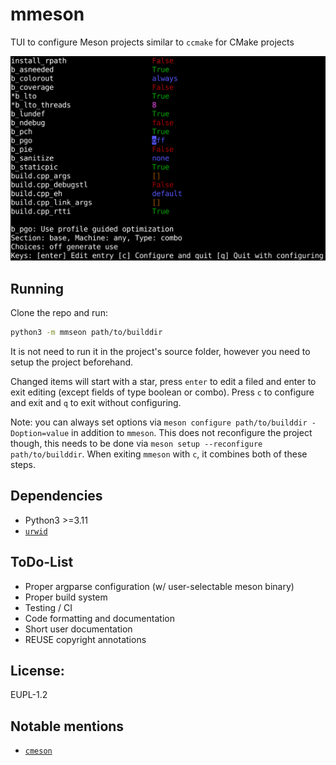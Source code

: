 # mmeson

TUI to configure Meson projects similar to `ccmake` for CMake projects

![](./mmeson.png)

## Running

Clone the repo and run:

```sh
python3 -m mmseon path/to/builddir
```

It is not need to run it in the project's source folder, however you need to setup the project beforehand.

Changed items will start with a star, press `enter` to edit a filed and enter to exit editing (except fields of type
boolean or combo). Press `c` to configure and exit and `q` to exit without configuring.

Note: you can always set options via `meson configure path/to/builddir -Doption=value` in addition to `mmeson`. This
does not reconfigure the project though, this needs to be done via `meson setup --reconfigure path/to/builddir`. When
exiting `mmeson` with `c`, it combines both of these steps.

## Dependencies

- Python3 >=3.11
- [`urwid`](https://github.com/urwid/urwid)

## ToDo-List

- Proper argparse configuration (w/ user-selectable meson binary)
- Proper build system
- Testing / CI
- Code formatting and documentation
- Short user documentation
- REUSE copyright annotations

## License:

EUPL-1.2

## Notable mentions

- [`cmeson`](https://github.com/proskur1n/cmeson)
